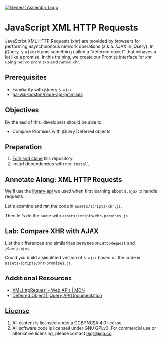 [![General Assembly Logo](https://camo.githubusercontent.com/1a91b05b8f4d44b5bbfb83abac2b0996d8e26c92/687474703a2f2f692e696d6775722e636f6d2f6b6538555354712e706e67)](https://generalassemb.ly/education/web-development-immersive)

# JavaScript XML HTTP Requests

JavaScript XML HTTP Requests (xhr) are provided by browsers for performing
asynchoronous network operations (a.k.a. AJAX in jQuery). In jQuery, `$.ajax`
returns something called a "deferred object" that behaves a lot like a promise.
In this training, we create our Promise interface for xhr using native promises
and native xhr.

## Prerequisites

-   Familiarity with jQuery `$.ajax`.
-   [ga-wdi-boston/node-api-promises](https://github.com/ga-wdi-boston/node-api-promises)

## Objectives

By the end of this, developers should be able to:

-   Compare Promises with jQuery Deferred objects.

## Preparation

1.  [Fork and clone](https://github.com/ga-wdi-boston/meta/wiki/ForkAndClone)
    this repository.
1.  Install dependencies with `npm install`.

## Annotate Along: XML HTTP Requests

We'll use the [library-api](https://github.com/ga-wdi-boston/library-api) we
 used when first learning about `$.ajax` to handle requests.

Let's examine and run the code in `assets/scripts/xhr.js`.

Then let's do the same with `assets/scripts/xhr-promises.js`.

## Lab: Compare XHR with AJAX

List the differences and similarities between `XMLHttpRequest` and
 `jQuery.ajax`.

Could you build a simplified version of `$.ajax` based on the code in
 `assets/scripts/xhr-promises.js`.

## Additional Resources

-   [XMLHttpRequest - Web APIs | MDN](https://developer.mozilla.org/en-US/docs/Web/API/XMLHttpRequest)
-   [Deferred Object | jQuery API Documentation](https://api.jquery.com/category/deferred-object/)

## [License](LICENSE)

1.  All content is licensed under a CC­BY­NC­SA 4.0 license.
1.  All software code is licensed under GNU GPLv3. For commercial use or
    alternative licensing, please contact legal@ga.co.
